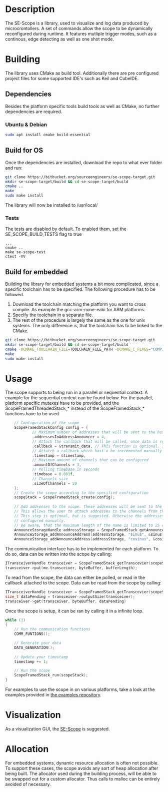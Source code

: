 # Description
The SE-Scope is a library, used to visualize and log data produced by microcrontollers. 
A set of commands allow the scope to be dynamically reconfigured during runtime.
It features mutliple trigger modes, such as a continous, edge detecting as well as one shot mode.

# Building
The library uses CMake as build tool.
Additionally there are pre configured project files for some supported IDE's such as Keil and CubeIDE. 
## Dependencies
Besides the platform specific tools build tools as well as CMake, no further dependencies are required.
### Ubuntu & Debian
```bash
sudo apt install cmake build-essential
```
## Build for OS
Once the dependencies are installed, download the repo to what ever folder and run:
```bash
git clone https://bitbucket.org/sourceengineers/se-scope-target.git
mkdir se-scope-target/build && cd se-scope-target/build 
cmake ..
make
sudo make install
```
The library will now be installed to /usr/local/
### Tests
The tests are disabled by default. To enabled them, set the SE_SCOPE_BUILD_TESTS flag to true
```
...
cmake ..
make se-scope-test
ctest -VV
``` 
## Build for embedded
Building the library for embedded systems a bit more complicated, since a specific toolchain has to be specified.
The following procedure has to be followed.
1. Download the toolchain matching the platform you want to cross compile. As example the gcc-arm-none-eabi for ARM platforms.
2. Specify the toolchain in a separate file.
3. The rest of the procedure is largely the same as the one for unix systems. The only difference is, that the toolchain has to be linked to the CMake.
```bash
git clone https://bitbucket.org/sourceengineers/se-scope-target.git
mkdir se-scope-target/build && cd se-scope-target/build 
cmake -DCMAKE_TOOLCHAIN_FILE=TOOLCHAIN_FILE_PATH -DCMAKE_C_FLAGS="COMPILER_FLAGS" ..
make
sudo make install
```

# Usage
The scope supports to being run in a parallel or sequential context. 
A example for the sequential context can be found below. For the parallel, platform specific mutexes have to be provided,
and the ScopeFramedThreadedStack_* instead of the ScopeFramedStack_* functions have to be used. 
```c
    // Configuration of the scope
    ScopeFramedStackConfig config = {
            // Maximum number of addresses that will be sent to the host
            .addressesInAddressAnnouncer = 4,
            // Attach the callback that will be called, once data is ready to be sent
            .callback = &transmit_data, // This function is optional. It will be called once data is ready to be sent
            // Attatch a callback which hast o be incremented manually according to the platform specific timestamps
            .timestamp = &timestamp,
            // Maximum amount of channels that can be configured
            .amountOfChannels = 3,
            // Polling timebase in seconds
            .timebase = 0.001f,
            // Channels size
            .sizeOfChannels = 50
    };
    // Create the scope according to the specified configuration
    scopeStack = ScopeFramedStack_create(config);
    
    // Add addresses to the scope. These addresses will be sent to the host.
    // This allows the user to attach addresses to the channels from the GUI application
    // This step is optional, but is suggested. Otherwise the addresses have to be fetched from the .map file or
    // configured manually.
    // Be aware, that the maximum length of the name is limited to 25 characters to preserve ram space 
    AnnounceStorageHandle addressStorage = ScopeFramedStack_getAnnounceStorage(scopeStack);
    AnnounceStorage_addAnnounceAddress(addressStorage, "sinus", &sinus, SE_FLOAT);
    AnnounceStorage_addAnnounceAddress(addressStorage, "cosinus", &cosinus, SE_FLOAT);
```

The communication interface has to be implemented for each platform. 
To do so, data can be written into the scope by calling: 
```c
ITransceiverHandle transceiver = ScopeFramedStack_getTranscevier(scopeStack);
transceiver->put(me.transceiver, byteBuffer, bufferLength);
```
To read from the scope, the data can either be polled, or read in the callback attached to the scope. 
Data can be read from the scope by calling: 
```c
ITransceiverHandle transceiver = ScopeFramedStack_getTranscevier(scopeStack);
size_t dataPending = transceiver->outputSize(transceiver);
transceiver->get(transceiver, byteBuffer, dataPending)
```

Once the scope is setup, it can be ran by calling it in a infinite loop.
```c
while (1)
{   
    // Run the communication functions
    COMM_FUNTIONS();

    // Generate your data
    DATA_GENERATION();
    
    // Update your timestamp
    timestamp += 1;

    // Run the scope
    ScopeFramedStack_run(scopeStack);
}
```
For examples to use the scope in on various platforms, take a look at the examples provided in [the examples repository](https://bitbucket.org/sourceengineers/se-scope-target-examples/src/master/).
# Visualization
As a visualization GUI, the [SE-Scope](https://bitbucket.org/sourceengineers/se-scope-gui/src/master/) is suggested.

# Allocation
For embedded systems, dynamic resource allocation is often not possible. To support these cases, 
the scope avoids any sort of heap allocation after being built. 
The allocator used during the building process, will be able to be swapped out for a custom allocator. Thus calls to 
malloc can be entirely avoided of necessary.